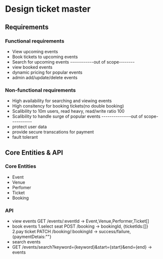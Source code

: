 # Design ticket master
## Requirements
### Functional requirements
- View upcoming events
- Book tickets to upcoming events
- Search for upcoming events
------------out of scope--------
- view booked events
- dynamic pricing for popular events
- admin add/update/delete events

### Non-functional requirements
- High availability for searching and viewing events
- High consitency for booking tickets(no double booking)
- Scalibility to 10m users, read heavy, read/write ratio 100
- Scalibility to handle surge of popular events
---------------out of scope-----------
- protect user data
- provide secure transcations for payment
- fault tolerant
## Core Entities & API
### Core Entities
- Event
- Venue
- Perfomer
- Ticket
- Booking
### API
- view events GET /events/:eventId -> Event,Venue,Performer,Ticket[]
- book events
  1.select seat POST /booking -> bookingId, {ticketIds:[]}
  2.pay ticket PATCH /booking/:bookingId -> success/failure, {paymentDetais:""}
- search events
- GET /events/search?keyword={keyword}&start={start}&end={end} -> events
